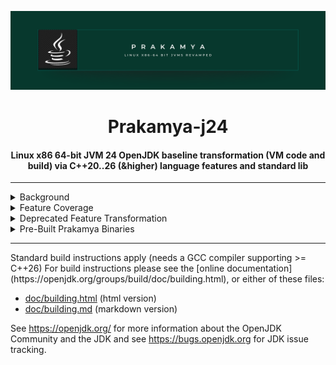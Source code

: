 <div align="center">

[//]: # (<br>)
  <img src="imgs/green-minimal.png" alt="Prakamya-j24 Linux x86 64 bit JDK/JVM" width="1000" height="auto" />
  <h1>Prakamya-j24</h1>
  <h4>Linux x86 64-bit JVM 24 OpenJDK baseline transformation (VM code and build) via C++20..26 (&higher) language features and standard lib</h4>
<hr/>
</div>

<div>
<details>
<summary>Background</summary>
<p style="font-size:10px;font-family:arial,serif">
Prakamya-j24 is an opinionated (& incrementally transformed) Linux (x86) based 64-bit JVM infused with modern C++ standards (>= C++20..26) 
in the JVM internal code and the build process. This approach allows JVM deployments on 64-bit Linux to benefit from an enhanced C++ feature set, 
performance improvements, and the cutting edge of C++ language design directly within the JVM.
</p>
<p style="font-size:7px;font-family:arial,serif">
Note that standard JVM implementations (e.g. OpenJDK) are based on C++14 (in the JVM code and build process), that is unlikely to change anytime 
soon and thus missing the fast evolution of C++ language. 
</p>
</details>

<details>
<summary>Feature Coverage</summary>
<table>
  <thead>
    <tr>
      <th>ID</th>
      <th>JVM Feature</th>
      <th>Module</th>
      <th>Status</th>
      <th>Issue Tracker</th>
      <th>Applicable C++ standard version</th>
      <th>Benchmarks</th>
      <th>Notes</th>
    </tr>
  </thead>
  <tbody>
    <tr>
      <td>SH-1</td>
      <td>Shared</td>
      <td>Param parsing</td>
      <td>In Progress</td>
      <td><a href="https://github.com/NiinS/prakamya-j24/issues/3">#2</a></td>
      <td>C++20</td>
      <td>((benchmark link))</td>
      <td>SFINAE replaced with concepts</td>
    </tr>
  </tbody>
</table>
</details>

<details>
<summary>Deprecated Feature Transformation</summary>
Features which were deprecated OR are no longer supported in the latest C++ standard.
<table>
  <thead>
    <tr>
      <th>ID</th>
      <th>Feature</th>
      <th>Status</th>
      <th>Issue Tracker</th>
      <th>Notes</th>
    </tr>
  </thead>
  <tbody>
    <tr>
      <td>DF-1</td>
      <td>-Werror=volatile</td>
      <td>In Progress</td>
      <td><a href="https://github.com/NiinS/prakamya-j24/issues/2">#1</a></td>
      <td>Deprecated in C++17 and removed in C++20</td>
    </tr>
    <tr>
      <td>DF-2</td>
      <td>-Werror=deprecated-enum-enum-conversion</td>
      <td>In Progress</td>
      <td><a href="https://github.com/NiinS/prakamya-j24/issues/2">#1</a></td>
      <td></td>
    </tr>
  </tbody>
</table>
</details>

<details>
<summary>Pre-Built Prakamya Binaries</summary>
<table>
  <thead>
    <tr>
      <th>Release Date</th>
      <th>Version</th>
      <th>Download Link</th>
      <th>Supported Features</th>
      <th>Minimum ToolChain Required</th>
      <th>Notes</th>
    </tr>
  </thead>
  <tbody>
    <tr>
      <td></td>
      <td><td>
      <td><td>
      <td>GC-1,DF-1</td>
      <td></td>
      <td></td>
    </tr>
  </tbody>
</table>
</details>

</div>

<hr/>
Standard build instructions apply (needs a GCC compiler supporting >= C++26)
For build instructions please see the
[online documentation](https://openjdk.org/groups/build/doc/building.html),
or either of these files:

- [doc/building.html](doc/building.html) (html version)
- [doc/building.md](doc/building.md) (markdown version)

See <https://openjdk.org/> for more information about the OpenJDK
Community and the JDK and see <https://bugs.openjdk.org> for JDK issue
tracking.

